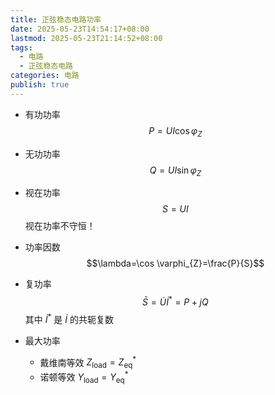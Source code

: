 ```yaml
---
title: 正弦稳态电路功率
date: 2025-05-23T14:54:17+08:00
lastmod: 2025-05-23T21:14:52+08:00
tags:
  - 电路
  - 正弦稳态电路
categories: 电路
publish: true
---
```


- 有功功率 $$P=UI\cos \varphi_{Z}$$
- 无功功率 $$Q=UI\sin \varphi_{Z}$$
- 视在功率 $$S=UI$$ 视在功率不守恒！
- 功率因数 $$\lambda=\cos \varphi_{Z}=\frac{P}{S}$$
- 复功率 $$\bar{S}=\dot{U}\dot{I}^{*}=P+jQ$$ 其中 $\dot{I}^{*}$ 是 $\dot{I}$ 的共轭复数

- 最大功率
  - 戴维南等效 $Z_{\mathrm{load}}=Z_{\mathrm{eq}}^{*}$
  - 诺顿等效 $Y_{\mathrm{load}}=Y_{\mathrm{eq}}^{*}$
